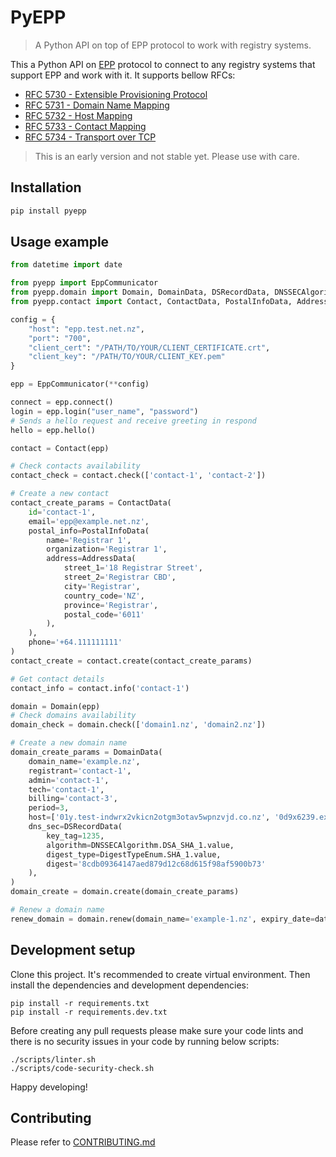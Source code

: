# PyEPP
> A Python API on top of EPP protocol to work with registry systems.

This a Python API on [EPP](https://en.wikipedia.org/wiki/Extensible_Provisioning_Protocol) protocol to connect to
any registry systems that support EPP and work with it. It supports bellow RFCs:
- [RFC 5730 - Extensible Provisioning Protocol](https://datatracker.ietf.org/doc/html/rfc5730)
- [RFC 5731 - Domain Name Mapping](https://datatracker.ietf.org/doc/html/rfc5731)
- [RFC 5732 - Host Mapping](https://datatracker.ietf.org/doc/html/rfc5732)
- [RFC 5733 - Contact Mapping](https://datatracker.ietf.org/doc/html/rfc5733)
- [RFC 5734 - Transport over TCP](https://datatracker.ietf.org/doc/html/rfc5734)

>This is an early version and not stable yet. Please use with care.

## Installation

```sh
pip install pyepp
```

## Usage example

```python
from datetime import date

from pyepp import EppCommunicator
from pyepp.domain import Domain, DomainData, DSRecordData, DNSSECAlgorithm, DigestTypeEnum
from pyepp.contact import Contact, ContactData, PostalInfoData, AddressData

config = {
    "host": "epp.test.net.nz",
    "port": "700",
    "client_cert": "/PATH/TO/YOUR/CLIENT_CERTIFICATE.crt",
    "client_key": "/PATH/TO/YOUR/CLIENT_KEY.pem"
}

epp = EppCommunicator(**config)

connect = epp.connect()
login = epp.login("user_name", "password")
# Sends a hello request and receive greeting in respond
hello = epp.hello()

contact = Contact(epp)

# Check contacts availability
contact_check = contact.check(['contact-1', 'contact-2'])

# Create a new contact
contact_create_params = ContactData(
    id='contact-1',
    email='epp@example.net.nz',
    postal_info=PostalInfoData(
        name='Registrar 1',
        organization='Registrar 1',
        address=AddressData(
            street_1='18 Registrar Street',
            street_2='Registrar CBD',
            city='Registrar',
            country_code='NZ',
            province='Registrar',
            postal_code='6011'
        ),
    ),
    phone='+64.111111111'
)
contact_create = contact.create(contact_create_params)

# Get contact details
contact_info = contact.info('contact-1')

domain = Domain(epp)
# Check domains availability
domain_check = domain.check(['domain1.nz', 'domain2.nz'])

# Create a new domain name
domain_create_params = DomainData(
    domain_name='example.nz',
    registrant='contact-1',
    admin='contact-1',
    tech='contact-1',
    billing='contact-3',
    period=3,
    host=['01y.test-indwrx2vkicn2otgm3otav5wpnzvjd.co.nz', '0d9x6239.example.co.nz'],
    dns_sec=DSRecordData(
        key_tag=1235,
        algorithm=DNSSECAlgorithm.DSA_SHA_1.value,
        digest_type=DigestTypeEnum.SHA_1.value,
        digest='8cdb09364147aed879d12c68d615f98af5900b73'
    ),
)
domain_create = domain.create(domain_create_params)

# Renew a domain name
renew_domain = domain.renew(domain_name='example-1.nz', expiry_date=date(2024, 2, 23), period=2)
```

## Development setup
Clone this project. It's recommended to create virtual environment. Then install the dependencies and 
development dependencies:

```shell
pip install -r requirements.txt
pip install -r requirements.dev.txt
```

Before creating any pull requests please make sure your code lints and there is no security issues in your code 
by running below scripts:

```shell
./scripts/linter.sh
./scripts/code-security-check.sh
```

Happy developing!
## Contributing
Please refer to [CONTRIBUTING.md](CONTRIBUTING.md)

<!-- Markdown link & img dfn's -->
[wiki]: https://github.com/internetnz/pyepp/wiki
